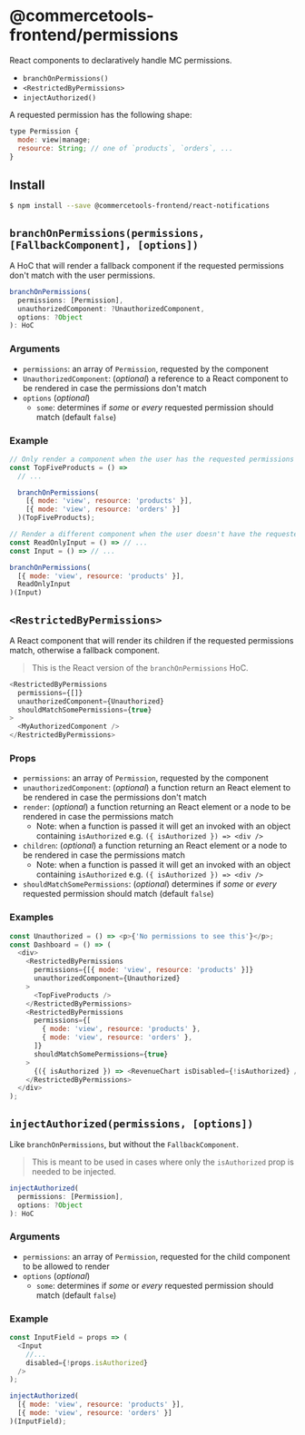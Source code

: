 # @commercetools-frontend/permissions

React components to declaratively handle MC permissions.

- `branchOnPermissions()`
- `<RestrictedByPermissions>`
- `injectAuthorized()`

A requested permission has the following shape:

```js
type Permission {
  mode: view|manage;
  resource: String; // one of `products`, `orders`, ...
}
```

## Install

```bash
$ npm install --save @commercetools-frontend/react-notifications
```

## `branchOnPermissions(permissions, [FallbackComponent], [options])`

A HoC that will render a fallback component if the requested permissions don't
match with the user permissions.

```js
branchOnPermissions(
  permissions: [Permission],
  unauthorizedComponent: ?UnauthorizedComponent,
  options: ?Object
): HoC
```

### Arguments

- `permissions`: an array of `Permission`, requested by the component
- `UnauthorizedComponent`: (_optional_) a reference to a React component to be
  rendered in case the permissions don't match
- `options` (_optional_)
  - `some`: determines if _some_ or _every_ requested permission should match
    (default `false`)

### Example

```js
// Only render a component when the user has the requested permissions
const TopFiveProducts = () =>
  // ...

  branchOnPermissions(
    [{ mode: 'view', resource: 'products' }],
    [{ mode: 'view', resource: 'orders' }]
  )(TopFiveProducts);
```

```js
// Render a different component when the user doesn't have the requested permissions
const ReadOnlyInput = () => // ...
const Input = () => // ...

branchOnPermissions(
  [{ mode: 'view', resource: 'products' }],
  ReadOnlyInput
)(Input)
```

## `<RestrictedByPermissions>`

A React component that will render its children if the requested permissions
match, otherwise a fallback component.

> This is the React version of the `branchOnPermissions` HoC.

```js
<RestrictedByPermissions
  permissions={[]}
  unauthorizedComponent={Unauthorized}
  shouldMatchSomePermissions={true}
>
  <MyAuthorizedComponent />
</RestrictedByPermissions>
```

### Props

- `permissions`: an array of `Permission`, requested by the component
- `unauthorizedComponent`: (_optional_) a function return an React element to be
  rendered in case the permissions don't match
- `render`: (_optional_) a function returning an React element or a node to be
  rendered in case the permissions match
  - Note: when a function is passed it will get an invoked with an object
    containing `isAuthorized` e.g. `({ isAuthorized }) => <div />`
- `children`: (_optional_) a function returning an React element or a node to be
  rendered in case the permissions match
  - Note: when a function is passed it will get an invoked with an object
    containing `isAuthorized` e.g. `({ isAuthorized }) => <div />`
- `shouldMatchSomePermissions`: (_optional_) determines if _some_ or _every_
  requested permission should match (default `false`)

### Examples

```js
const Unauthorized = () => <p>{'No permissions to see this'}</p>;
const Dashboard = () => (
  <div>
    <RestrictedByPermissions
      permissions={[{ mode: 'view', resource: 'products' }]}
      unauthorizedComponent={Unauthorized}
    >
      <TopFiveProducts />
    </RestrictedByPermissions>
    <RestrictedByPermissions
      permissions={[
        { mode: 'view', resource: 'products' },
        { mode: 'view', resource: 'orders' },
      ]}
      shouldMatchSomePermissions={true}
    >
      {({ isAuthorized }) => <RevenueChart isDisabled={!isAuthorized} />}
    </RestrictedByPermissions>
  </div>
);
```

## `injectAuthorized(permissions, [options])`

Like `branchOnPermissions`, but without the `FallbackComponent`.

> This is meant to be used in cases where only the `isAuthorized` prop is needed
> to be injected.

```js
injectAuthorized(
  permissions: [Permission],
  options: ?Object
): HoC
```

### Arguments

- `permissions`: an array of `Permission`, requested for the child component to
  be allowed to render
- `options` (_optional_)
  - `some`: determines if _some_ or _every_ requested permission should match
    (default `false`)

### Example

```js
const InputField = props => (
  <Input
    //...
    disabled={!props.isAuthorized}
  />
);

injectAuthorized(
  [{ mode: 'view', resource: 'products' }],
  [{ mode: 'view', resource: 'orders' }]
)(InputField);
```
